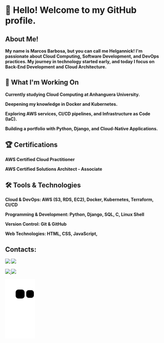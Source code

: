 # 👋 Hello! Welcome to my GitHub profile.
## About Me!

<b> My name is Marcos Barbosa, but you can call me Helgannick! I'm passionate about Cloud Computing, Software Development, and DevOps practices. My journey in technology started early, and today I focus on Back-End Development and Cloud Architecture.

## 🚀 What I'm Working On

Currently studying Cloud Computing at Anhanguera University.

Deepening my knowledge in Docker and Kubernetes.

Exploring AWS services, CI/CD pipelines, and Infrastructure as Code (IaC).

Building a portfolio with Python, Django, and Cloud-Native Applications.

## 🏆 Certifications

AWS Certified Cloud Practitioner 

AWS Certified Solutions Architect - Associate 

## 🛠️ Tools & Technologies

Cloud & DevOps: AWS (S3, RDS, EC2), Docker, Kubernetes, Terraform, CI/CD

Programming & Development: Python, Django, SQL, C, Linux Shell

Version Control: Git & GitHub

Web Technologies: HTML, CSS, JavaScript,

## Contacts:

<div>

<a href = "mailto:helgannick@gmail.com"><img src="https://img.shields.io/badge/Gmail-D14836?style=for-the-badge&logo=gmail&logoColor=white" target="_blank"></a>
<a href="https://www.linkedin.com/in/60bb4023b" target="_blank"><img src="https://img.shields.io/badge/-LinkedIn-%230077B5?style=for-the-badge&logo=linkedin&logoColor=white" target="_blank"></a>   
</div>
 
 
 <div>
<a href="https://github.com/helgannick">
<img height="180em" src="https://github-readme-stats.vercel.app/api/top-langs/?username=helgannick&layout=compact&langs_count=7&theme=dracula"/>
<img height="180em" src="https://github-readme-stats.vercel.app/api?username=helgannick&show_icons=true&theme=dracula&include_all_commits=true&count_private=true"/>
</div>
          

![Snake animation](https://github.com/helgannick/helgannick/blob/output/github-contribution-grid-snake.svg)          
